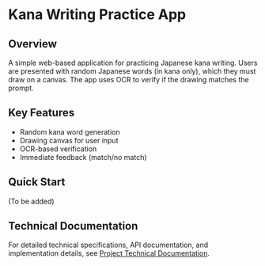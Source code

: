 # Kana Writing Practice App

## Overview
A simple web-based application for practicing Japanese kana writing. Users are presented with random Japanese words (in kana only), which they must draw on a canvas. The app uses OCR to verify if the drawing matches the prompt.

## Key Features
- Random kana word generation
- Drawing canvas for user input
- OCR-based verification
- Immediate feedback (match/no match)

## Quick Start
(To be added)

## Technical Documentation
For detailed technical specifications, API documentation, and implementation details, see [Project Technical Documentation](docs/Project.md).
